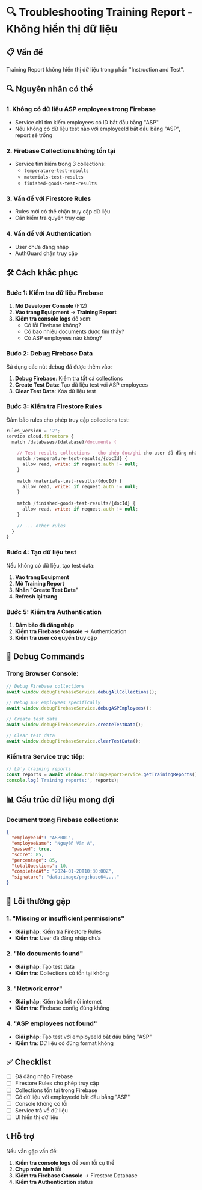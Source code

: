# 🔍 Troubleshooting Training Report - Không hiển thị dữ liệu

## 📋 Vấn đề
Training Report không hiển thị dữ liệu trong phần "Instruction and Test".

## 🔍 Nguyên nhân có thể

### 1. **Không có dữ liệu ASP employees trong Firebase**
- Service chỉ tìm kiếm employees có ID bắt đầu bằng "ASP"
- Nếu không có dữ liệu test nào với employeeId bắt đầu bằng "ASP", report sẽ trống

### 2. **Firebase Collections không tồn tại**
- Service tìm kiếm trong 3 collections:
  - `temperature-test-results`
  - `materials-test-results`
  - `finished-goods-test-results`

### 3. **Vấn đề với Firestore Rules**
- Rules mới có thể chặn truy cập dữ liệu
- Cần kiểm tra quyền truy cập

### 4. **Vấn đề với Authentication**
- User chưa đăng nhập
- AuthGuard chặn truy cập

## 🛠️ Cách khắc phục

### Bước 1: Kiểm tra dữ liệu Firebase

1. **Mở Developer Console** (F12)
2. **Vào trang Equipment** → **Training Report**
3. **Kiểm tra console logs** để xem:
   - Có lỗi Firebase không?
   - Có bao nhiêu documents được tìm thấy?
   - Có ASP employees nào không?

### Bước 2: Debug Firebase Data

Sử dụng các nút debug đã được thêm vào:

1. **Debug Firebase**: Kiểm tra tất cả collections
2. **Create Test Data**: Tạo dữ liệu test với ASP employees
3. **Clear Test Data**: Xóa dữ liệu test

### Bước 3: Kiểm tra Firestore Rules

Đảm bảo rules cho phép truy cập collections test:

```javascript
rules_version = '2';
service cloud.firestore {
  match /databases/{database}/documents {
    
    // Test results collections - cho phép đọc/ghi cho user đã đăng nhập
    match /temperature-test-results/{docId} {
      allow read, write: if request.auth != null;
    }
    
    match /materials-test-results/{docId} {
      allow read, write: if request.auth != null;
    }
    
    match /finished-goods-test-results/{docId} {
      allow read, write: if request.auth != null;
    }
    
    // ... other rules
  }
}
```

### Bước 4: Tạo dữ liệu test

Nếu không có dữ liệu, tạo test data:

1. **Vào trang Equipment**
2. **Mở Training Report**
3. **Nhấn "Create Test Data"**
4. **Refresh lại trang**

### Bước 5: Kiểm tra Authentication

1. **Đảm bảo đã đăng nhập**
2. **Kiểm tra Firebase Console** → Authentication
3. **Kiểm tra user có quyền truy cập**

## 🔧 Debug Commands

### Trong Browser Console:

```javascript
// Debug Firebase collections
await window.debugFirebaseService.debugAllCollections();

// Debug ASP employees specifically
await window.debugFirebaseService.debugASPEmployees();

// Create test data
await window.debugFirebaseService.createTestData();

// Clear test data
await window.debugFirebaseService.clearTestData();
```

### Kiểm tra Service trực tiếp:

```javascript
// Lấy training reports
const reports = await window.trainingReportService.getTrainingReports();
console.log('Training reports:', reports);
```

## 📊 Cấu trúc dữ liệu mong đợi

### Document trong Firebase collections:

```json
{
  "employeeId": "ASP001",
  "employeeName": "Nguyễn Văn A",
  "passed": true,
  "score": 85,
  "percentage": 85,
  "totalQuestions": 10,
  "completedAt": "2024-01-20T10:30:00Z",
  "signature": "data:image/png;base64,..."
}
```

## 🚨 Lỗi thường gặp

### 1. "Missing or insufficient permissions"
- **Giải pháp**: Kiểm tra Firestore Rules
- **Kiểm tra**: User đã đăng nhập chưa

### 2. "No documents found"
- **Giải pháp**: Tạo test data
- **Kiểm tra**: Collections có tồn tại không

### 3. "Network error"
- **Giải pháp**: Kiểm tra kết nối internet
- **Kiểm tra**: Firebase config đúng không

### 4. "ASP employees not found"
- **Giải pháp**: Tạo test với employeeId bắt đầu bằng "ASP"
- **Kiểm tra**: Dữ liệu có đúng format không

## ✅ Checklist

- [ ] Đã đăng nhập Firebase
- [ ] Firestore Rules cho phép truy cập
- [ ] Collections tồn tại trong Firebase
- [ ] Có dữ liệu với employeeId bắt đầu bằng "ASP"
- [ ] Console không có lỗi
- [ ] Service trả về dữ liệu
- [ ] UI hiển thị dữ liệu

## 📞 Hỗ trợ

Nếu vẫn gặp vấn đề:

1. **Kiểm tra console logs** để xem lỗi cụ thể
2. **Chụp màn hình** lỗi
3. **Kiểm tra Firebase Console** → Firestore Database
4. **Kiểm tra Authentication** status 